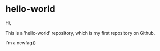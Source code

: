 # hello-world
Hi,

This is a 'hello-world' repository,
which is my first repository on Github.

I'm a newfag))
